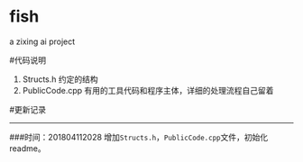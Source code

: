 # fish
a zixing ai project

#代码说明
1. Structs.h
约定的结构
2. PublicCode.cpp
有用的工具代码和程序主体，详细的处理流程自己留着

#更新记录
***
###时间：201804112028
增加`Structs.h`，`PublicCode.cpp`文件，初始化readme。
